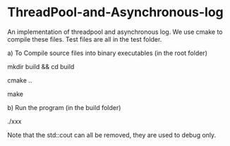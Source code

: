 # ThreadPool-and-Asynchronous-log
An implementation of threadpool and asynchronous log. We use cmake to compile these files. Test files are all in the test folder.


a) To Compile source files into binary executables (in the root folder)

mkdir build && cd build

cmake ..

make

b) Run the program (in the build folder)

./xxx


Note that the std::cout can all be removed, they are used to debug only.
